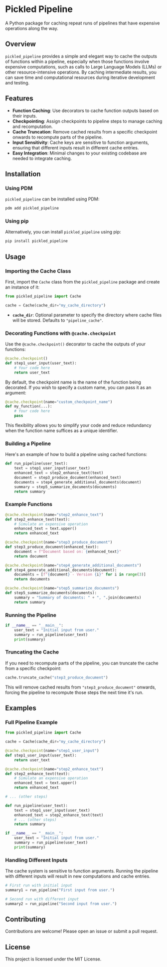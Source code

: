# Pickled Pipeline

A Python package for caching repeat runs of pipelines that have expensive operations along the way.

## Overview

`pickled_pipeline` provides a simple and elegant way to cache the outputs of functions within a pipeline, especially when those functions involve expensive computations, such as calls to Large Language Models (LLMs) or other resource-intensive operations. By caching intermediate results, you can save time and computational resources during iterative development and testing.

## Features

- **Function Caching**: Use decorators to cache function outputs based on their inputs.
- **Checkpointing**: Assign checkpoints to pipeline steps to manage caching and recomputation.
- **Cache Truncation**: Remove cached results from a specific checkpoint onwards to recompute parts of the pipeline.
- **Input Sensitivity**: Cache keys are sensitive to function arguments, ensuring that different inputs result in different cache entries.
- **Easy Integration**: Minimal changes to your existing codebase are needed to integrate caching.

## Installation

### Using PDM

`pickled_pipeline` can be installed using PDM:

```bash
pdm add pickled_pipeline
```

### Using pip

Alternatively, you can install `pickled_pipeline` using pip:

```bash
pip install pickled_pipeline
```

## Usage

### Importing the Cache Class

First, import the `Cache` class from the `pickled_pipeline` package and create an instance of it:

```python
from pickled_pipeline import Cache

cache = Cache(cache_dir="my_cache_directory")
```

- **`cache_dir`**: Optional parameter to specify the directory where cache files will be stored. Defaults to `"pipeline_cache"`.

### Decorating Functions with `@cache.checkpoint`

Use the `@cache.checkpoint()` decorator to cache the outputs of your functions:

```python
@cache.checkpoint()
def step1_user_input(user_text):
    # Your code here
    return user_text
```

By default, the checkpoint name is the name of the function being decorated. If you wish to specify a custom name, you can pass it as an argument:

```python
@cache.checkpoint(name="custom_checkpoint_name")
def my_function(...):
    # Your code here
    pass
```

This flexibility allows you to simplify your code and reduce redundancy when the function name suffices as a unique identifier.

### Building a Pipeline

Here's an example of how to build a pipeline using cached functions:

```python
def run_pipeline(user_text):
    text = step1_user_input(user_text)
    enhanced_text = step2_enhance_text(text)
    document = step3_produce_document(enhanced_text)
    documents = step4_generate_additional_documents(document)
    summary = step5_summarize_documents(documents)
    return summary
```

### Example Functions

```python
@cache.checkpoint(name="step2_enhance_text")
def step2_enhance_text(text):
    # Simulate an expensive operation
    enhanced_text = text.upper()
    return enhanced_text

@cache.checkpoint(name="step3_produce_document")
def step3_produce_document(enhanced_text):
    document = f"Document based on: {enhanced_text}"
    return document

@cache.checkpoint(name="step4_generate_additional_documents")
def step4_generate_additional_documents(document):
    documents = [f"{document} - Version {i}" for i in range(3)]
    return documents

@cache.checkpoint(name="step5_summarize_documents")
def step5_summarize_documents(documents):
    summary = "Summary of documents: " + ", ".join(documents)
    return summary
```

### Running the Pipeline

```python
if __name__ == "__main__":
    user_text = "Initial input from user."
    summary = run_pipeline(user_text)
    print(summary)
```

### Truncating the Cache

If you need to recompute parts of the pipeline, you can truncate the cache from a specific checkpoint:

```python
cache.truncate_cache("step3_produce_document")
```

This will remove cached results from `"step3_produce_document"` onwards, forcing the pipeline to recompute those steps the next time it's run.

## Examples

### Full Pipeline Example

```python
from pickled_pipeline import Cache

cache = Cache(cache_dir="my_cache_directory")

@cache.checkpoint(name="step1_user_input")
def step1_user_input(user_text):
    return user_text

@cache.checkpoint(name="step2_enhance_text")
def step2_enhance_text(text):
    # Simulate an expensive operation
    enhanced_text = text.upper()
    return enhanced_text

# ... (other steps)

def run_pipeline(user_text):
    text = step1_user_input(user_text)
    enhanced_text = step2_enhance_text(text)
    # ... (other steps)
    return summary

if __name__ == "__main__":
    user_text = "Initial input from user."
    summary = run_pipeline(user_text)
    print(summary)
```

### Handling Different Inputs

The cache system is sensitive to function arguments. Running the pipeline with different inputs will result in new computations and cache entries.

```python
# First run with initial input
summary1 = run_pipeline("First input from user.")

# Second run with different input
summary2 = run_pipeline("Second input from user.")
```

## Contributing

Contributions are welcome! Please open an issue or submit a pull request.

## License

This project is licensed under the MIT License.
